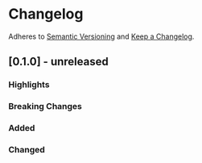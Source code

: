 # Changelog

Adheres to [Semantic Versioning](https://semver.org/spec/v2.0.0.html)
and [Keep a Changelog](https://keepachangelog.com/en/1.0.0/).

## [0.1.0] - unreleased

### Highlights

### Breaking Changes

### Added

### Changed
